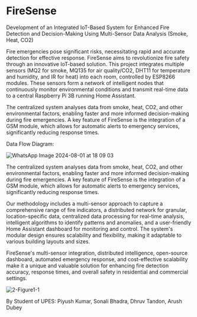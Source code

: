 # FireSense
Development of an Integrated IoT-Based System for Enhanced Fire Detection and Decision-Making Using Multi-Sensor Data Analysis (Smoke, Heat, CO2)
 
Fire emergencies pose significant risks, necessitating rapid and accurate detection for effective response. FireSense aims to revolutionize fire safety through an innovative IoT-based solution. This project integrates multiple sensors (MQ2 for smoke, MQ135 for air quality/CO2, DHT11 for temperature and humidity, and IR for heat) into each room, controlled by ESP8266 modules. These sensors form a network of intelligent nodes that continuously monitor environmental conditions and transmit real-time data to a central Raspberry Pi 3B running Home Assistant.
 
The centralized system analyses data from smoke, heat, CO2, and other environmental factors, enabling faster and more informed decision-making during fire emergencies. A key feature of FireSense is the integration of a GSM module, which allows for automatic alerts to emergency services, significantly reducing response times.
 
Data Flow Diagram:

![WhatsApp Image 2024-08-01 at 18 09 03](https://github.com/user-attachments/assets/34fc31c6-106f-4d17-a0dd-7f49c939bf86)


 
 
 
The centralized system analyses data from smoke, heat, CO2, and other environmental factors, enabling faster and more informed decision-making during fire emergencies. A key feature of FireSense is the integration of a GSM module, which allows for automatic alerts to emergency services, significantly reducing response times.
 
 
Our methodology includes a multi-sensor approach to capture a comprehensive range of fire indicators, a distributed network for granular, location-specific data, centralized data processing for real-time analysis, intelligent algorithms to identify patterns and anomalies, and a user-friendly Home Assistant dashboard for monitoring and control. The system's modular design ensures scalability and flexibility, making it adaptable to various building layouts and sizes.
 

 
FireSense's multi-sensor integration, distributed intelligence, open-source dashboard, automated emergency response, and cost-effective scalability make it a unique and valuable solution for enhancing fire detection accuracy, response times, and overall safety in residential and commercial settings.


![2-Figure1-1](https://github.com/user-attachments/assets/0850d462-8bcc-409b-b178-21700bcc046b)


 
By Student of UPES:
Piyush Kumar,
Sonali Bhadra,
Dhruv Tandon,
Arush Dubey
